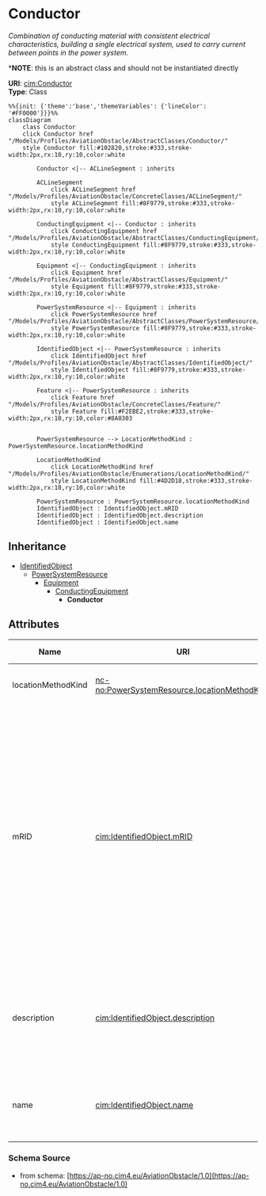 # Conductor

_Combination of conducting material with consistent electrical characteristics, building a single electrical system, used to carry current between points in the power system._

*__NOTE__: this is an abstract class and should not be instantiated directly

**URI**: [cim:Conductor](https://cim.ucaiug.io/ns#Conductor)<br />
**Type**: Class

```mermaid
%%{init: {'theme':'base','themeVariables': {'lineColor': '#FF0000'}}}%%
classDiagram
    class Conductor
    click Conductor href "/Models/Profiles/AviationObstacle/AbstractClasses/Conductor/"
    style Conductor fill:#102820,stroke:#333,stroke-width:2px,rx:10,ry:10,color:white

        Conductor <|-- ACLineSegment : inherits

        ACLineSegment
            click ACLineSegment href "/Models/Profiles/AviationObstacle/ConcreteClasses/ACLineSegment/"
            style ACLineSegment fill:#8F9779,stroke:#333,stroke-width:2px,rx:10,ry:10,color:white
     
        ConductingEquipment <|-- Conductor : inherits
            click ConductingEquipment href "/Models/Profiles/AviationObstacle/AbstractClasses/ConductingEquipment/"
            style ConductingEquipment fill:#8F9779,stroke:#333,stroke-width:2px,rx:10,ry:10,color:white
     
        Equipment <|-- ConductingEquipment : inherits
            click Equipment href "/Models/Profiles/AviationObstacle/AbstractClasses/Equipment/"
            style Equipment fill:#8F9779,stroke:#333,stroke-width:2px,rx:10,ry:10,color:white
     
        PowerSystemResource <|-- Equipment : inherits
            click PowerSystemResource href "/Models/Profiles/AviationObstacle/AbstractClasses/PowerSystemResource/"
            style PowerSystemResource fill:#8F9779,stroke:#333,stroke-width:2px,rx:10,ry:10,color:white
     
        IdentifiedObject <|-- PowerSystemResource : inherits
            click IdentifiedObject href "/Models/Profiles/AviationObstacle/AbstractClasses/IdentifiedObject/"
            style IdentifiedObject fill:#8F9779,stroke:#333,stroke-width:2px,rx:10,ry:10,color:white

        Feature <|-- PowerSystemResource : inherits
            click Feature href "/Models/Profiles/AviationObstacle/ConcreteClasses/Feature/"
            style Feature fill:#F2EBE2,stroke:#333,stroke-width:2px,rx:10,ry:10,color:#8A0303


        PowerSystemResource --> LocationMethodKind : PowerSystemResource.locationMethodKind

        LocationMethodKind
            click LocationMethodKind href "/Models/Profiles/AviationObstacle/Enumerations/LocationMethodKind/"
            style LocationMethodKind fill:#4D2D18,stroke:#333,stroke-width:2px,rx:10,ry:10,color:white

        PowerSystemResource : PowerSystemResource.locationMethodKind
        IdentifiedObject : IdentifiedObject.mRID
        IdentifiedObject : IdentifiedObject.description
        IdentifiedObject : IdentifiedObject.name
```

## Inheritance
* [IdentifiedObject](/Models/Profiles/AviationObstacle/AbstractClasses/IdentifiedObject/)
    * [PowerSystemResource](/Models/Profiles/AviationObstacle/AbstractClasses/PowerSystemResource/)
        * [Equipment](/Models/Profiles/AviationObstacle/AbstractClasses/Equipment/)
            * [ConductingEquipment](/Models/Profiles/AviationObstacle/AbstractClasses/ConductingEquipment/)
                * **Conductor**

## Attributes
| Name | URI | Cardinality and Range | Description | Inheritance |
| ---  | --- | --- | --- | --- |
| locationMethodKind | [nc-no:PowerSystemResource.locationMethodKind](http://cim4.eu/ns/nc-no#PowerSystemResource.locationMethodKind) | 0..1 LocationMethodKind | Possible methods to derive geographical location. | PowerSystemResource |
| mRID | [cim:IdentifiedObject.mRID](https://cim.ucaiug.io/ns#IdentifiedObject.mRID) | 0..1 string | Master resource identifier issued by a model authority. The mRID is unique within an exchange context. Global uniqueness is easily achieved by using a UUID, as specified in RFC 4122, for the mRID. The use of UUID is strongly recommended.For CIMXML data files in RDF syntax conforming to IEC 61970-552, the mRID is mapped to rdf:ID or rdf:about attributes that identify CIM object elements. | IdentifiedObject |
| description | [cim:IdentifiedObject.description](https://cim.ucaiug.io/ns#IdentifiedObject.description) | 0..1 string | The description is a free human readable text describing or naming the object. It may be non unique and may not correlate to a naming hierarchy. | IdentifiedObject |
| name | [cim:IdentifiedObject.name](https://cim.ucaiug.io/ns#IdentifiedObject.name) | 0..1 string | The name is any free human readable and possibly non unique text naming the object. | IdentifiedObject |

### Schema Source
* from schema: [https://ap-no.cim4.eu/AviationObstacle/1.0](https://ap-no.cim4.eu/AviationObstacle/1.0)
